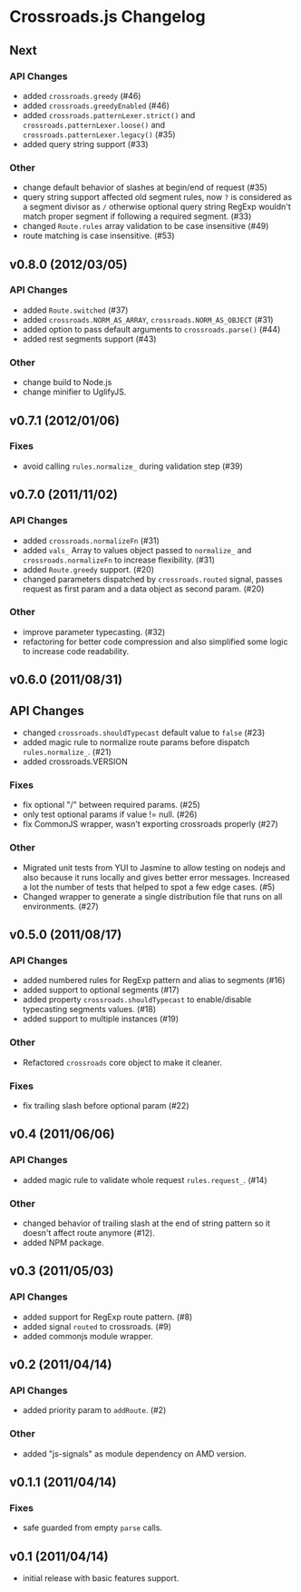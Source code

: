 # Crossroads.js Changelog #


## Next ##

### API Changes ###

 - added `crossroads.greedy` (#46)
 - added `crossroads.greedyEnabled` (#46)
 - added `crossroads.patternLexer.strict()` and
   `crossroads.patternLexer.loose()` and
   `crossroads.patternLexer.legacy()` (#35)
 - added query string support (#33)

### Other

 - change default behavior of slashes at begin/end of request (#35)
 - query string support affected old segment rules, now `?` is considered as
   a segment divisor as `/` otherwise optional query string RegExp wouldn't
   match proper segment if following a required segment. (#33)
 - changed `Route.rules` array validation to be case insensitive (#49)
 - route matching is case insensitive. (#53)



## v0.8.0 (2012/03/05) ##

### API Changes ###

 - added `Route.switched` (#37)
 - added `crossroads.NORM_AS_ARRAY`, `crossroads.NORM_AS_OBJECT` (#31)
 - added option to pass default arguments to `crossroads.parse()` (#44)
 - added rest segments support (#43)

### Other ###

 - change build to Node.js
 - change minifier to UglifyJS.



## v0.7.1 (2012/01/06) ##

### Fixes ###

 - avoid calling `rules.normalize_` during validation step (#39)



## v0.7.0 (2011/11/02) ##

### API Changes ###

 - added `crossroads.normalizeFn` (#31)
 - added `vals_` Array to values object passed to `normalize_` and
   `crossroads.normalizeFn` to increase flexibility. (#31)
 - added `Route.greedy` support. (#20)
 - changed parameters dispatched by `crossroads.routed` signal, passes request
   as first param and a data object as second param. (#20)

### Other ###

 - improve parameter typecasting. (#32)
 - refactoring for better code compression and also simplified some logic to
   increase code readability.



## v0.6.0 (2011/08/31) ##

## API Changes ##

 - changed `crossroads.shouldTypecast` default value to `false` (#23)
 - added magic rule to normalize route params before dispatch `rules.normalize_`. (#21)
 - added crossroads.VERSION

### Fixes ###

 - fix optional "/" between required params. (#25)
 - only test optional params if value != null. (#26)
 - fix CommonJS wrapper, wasn't exporting crossroads properly (#27)

### Other ###

 - Migrated unit tests from YUI to Jasmine to allow testing on nodejs and also
   because it runs locally and gives better error messages. Increased a lot the
   number of tests that helped to spot a few edge cases. (#5)
 - Changed wrapper to generate a single distribution file that runs on all
   environments. (#27)



## v0.5.0 (2011/08/17) ##

### API Changes ###

 - added numbered rules for RegExp pattern and alias to segments (#16)
 - added support to optional segments (#17)
 - added property `crossroads.shouldTypecast` to enable/disable typecasting
   segments values. (#18)
 - added support to multiple instances (#19)

### Other ###

 - Refactored `crossroads` core object to make it cleaner.

### Fixes ###

 - fix trailing slash before optional param (#22)



## v0.4 (2011/06/06) ##

### API Changes ###

 - added magic rule to validate whole request `rules.request_`. (#14)

### Other ###

 - changed behavior of trailing slash at the end of string pattern so it doesn't affect route anymore (#12).
 - added NPM package.



## v0.3 (2011/05/03) ##

### API Changes ###

 - added support for RegExp route pattern. (#8)
 - added signal `routed` to crossroads. (#9)
 - added commonjs module wrapper.



## v0.2 (2011/04/14) ##

### API Changes ###

 - added priority param to `addRoute`. (#2)

### Other ###

 - added "js-signals" as module dependency on AMD version.



## v0.1.1 (2011/04/14) ##

### Fixes ###

 - safe guarded from empty `parse` calls.



## v0.1 (2011/04/14) ##

 - initial release with basic features support.
